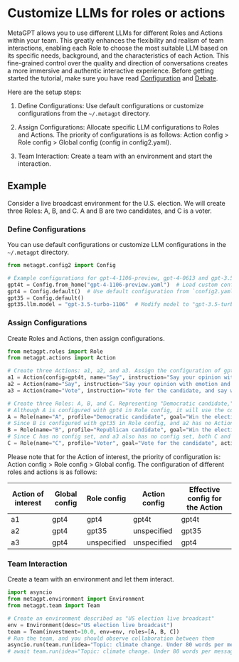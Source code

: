 # Customize LLMs for roles or actions

MetaGPT allows you to use different LLMs for different Roles and Actions within your team. This greatly enhances the flexibility and realism of team interactions, enabling each Role to choose the most suitable LLM based on its specific needs, background, and the characteristics of each Action. This fine-grained control over the quality and direction of conversations creates a more immersive and authentic interactive experience. Before getting started the tutorial, make sure you have read [Configuration](../get_started/configuration.md) and [Debate](../use_cases/multi_agent/debate.md).

Here are the setup steps:

1. Define Configurations: Use default configurations or customize configurations from the `~/.metagpt` directory.

2. Assign Configurations: Allocate specific LLM configurations to Roles and Actions. The priority of configurations is as follows: Action config > Role config > Global config (config in config2.yaml).

3. Team Interaction: Create a team with an environment and start the interaction.

## Example

Consider a live broadcast environment for the U.S. election. We will create three Roles: A, B, and C. A and B are two candidates, and C is a voter.

### Define Configurations

You can use default configurations or customize LLM configurations in the `~/.metagpt` directory.

```python
from metagpt.config2 import Config

# Example configurations for gpt-4-1106-preview, gpt-4-0613 and gpt-3.5-turbo-1106
gpt4t = Config.from_home("gpt-4-1106-preview.yaml")  # Load custom configuration from `~/.metagpt` directory `gpt-4-1106-preview.yaml`
gpt4 = Config.default()  # Use default configuration from `config2.yaml` file (model: "gpt-4-0613")
gpt35 = Config.default()
gpt35.llm.model = "gpt-3.5-turbo-1106"  # Modify model to "gpt-3.5-turbo-1106"
```

### Assign Configurations

Create Roles and Actions, then assign configurations.

```python
from metagpt.roles import Role
from metagpt.actions import Action

# Create three Actions: a1, a2, and a3. Assign the configuration of gpt4t to a1.
a1 = Action(config=gpt4t, name="Say", instruction="Say your opinion with emotion and don't repeat it")
a2 = Action(name="Say", instruction="Say your opinion with emotion and don't repeat it")
a3 = Action(name="Vote", instruction="Vote for the candidate, and say why you vote for him/her")

# Create three Roles: A, B, and C. Representing "Democratic candidate," "Republican candidate," and "Voter" respectively.
# Although A is configured with gpt4 in Role config, it will use the configuration with model gpt4 for a1 due to the Action config setting.
A = Role(name="A", profile="Democratic candidate", goal="Win the election", actions=[a1], watch=[a2], config=gpt4)
# Since B is configured with gpt35 in Role config, and a2 has no Action config, both B and a2 will use Role config, i.e., the configuration with model gpt35.
B = Role(name="B", profile="Republican candidate", goal="Win the election", actions=[a2], watch=[a1], config=gpt35)
# Since C has no config set, and a3 also has no config set, both C and a3 will use the Global config, i.e., the configuration with model gpt4.
C = Role(name="C", profile="Voter", goal="Vote for the candidate", actions=[a3], watch=[a1, a2])
```

Please note that for the Action of interest, the priority of configuration is: Action config > Role config > Global config. The configuration of different roles and actions is as follows:

| Action of interest | Global config | Role config | Action config | Effective config for the Action |
| ------------------ | ------------- | ----------- | ------------- | ------------------------------- |
| a1                 | gpt4          | gpt4        | gpt4t         | gpt4t                           |
| a2                 | gpt4          | gpt35       | unspecified   | gpt35                           |
| a3                 | gpt4          | unspecified | unspecified   | gpt4                            |

### Team Interaction

Create a team with an environment and let them interact.

```python
import asyncio
from metagpt.environment import Environment
from metagpt.team import Team

# Create an environment described as "US election live broadcast"
env = Environment(desc="US election live broadcast")
team = Team(investment=10.0, env=env, roles=[A, B, C])
# Run the team, and you should observe collaboration between them
asyncio.run(team.run(idea="Topic: climate change. Under 80 words per message.", send_to="A", n_round=3))
# await team.run(idea="Topic: climate change. Under 80 words per message.", send_to="A", n_round=3) # If running in Jupyter Notebook, use this line of code
```
